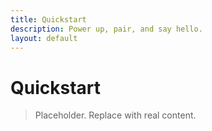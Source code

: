 ```yaml
---
title: Quickstart
description: Power up, pair, and say hello.
layout: default
---
```

# Quickstart

> Placeholder. Replace with real content.
